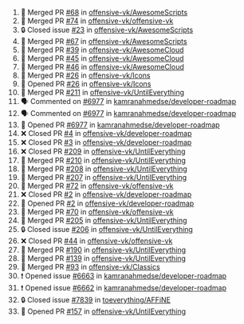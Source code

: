 <!--START_SECTION:activity-->
1. 🎉 Merged PR [#68](https://github.com/offensive-vk/AwesomeScripts/pull/68) in [offensive-vk/AwesomeScripts](https://github.com/offensive-vk/AwesomeScripts)
2. 🎉 Merged PR [#74](https://github.com/offensive-vk/offensive-vk/pull/74) in [offensive-vk/offensive-vk](https://github.com/offensive-vk/offensive-vk)
3. 🔒 Closed issue [#23](https://github.com/offensive-vk/AwesomeScripts/issues/23) in [offensive-vk/AwesomeScripts](https://github.com/offensive-vk/AwesomeScripts)
4. 🎉 Merged PR [#67](https://github.com/offensive-vk/AwesomeScripts/pull/67) in [offensive-vk/AwesomeScripts](https://github.com/offensive-vk/AwesomeScripts)
5. 🎉 Merged PR [#39](https://github.com/offensive-vk/AwesomeCloud/pull/39) in [offensive-vk/AwesomeCloud](https://github.com/offensive-vk/AwesomeCloud)
6. 🎉 Merged PR [#45](https://github.com/offensive-vk/AwesomeCloud/pull/45) in [offensive-vk/AwesomeCloud](https://github.com/offensive-vk/AwesomeCloud)
7. 🎉 Merged PR [#46](https://github.com/offensive-vk/AwesomeCloud/pull/46) in [offensive-vk/AwesomeCloud](https://github.com/offensive-vk/AwesomeCloud)
8. 🎉 Merged PR [#26](https://github.com/offensive-vk/Icons/pull/26) in [offensive-vk/Icons](https://github.com/offensive-vk/Icons)
9. 💪 Opened PR [#26](https://github.com/offensive-vk/Icons/pull/26) in [offensive-vk/Icons](https://github.com/offensive-vk/Icons)
10. 🎉 Merged PR [#211](https://github.com/offensive-vk/UntilEverything/pull/211) in [offensive-vk/UntilEverything](https://github.com/offensive-vk/UntilEverything)
11. 🗣 Commented on [#6977](https://github.com/kamranahmedse/developer-roadmap/issues/6977) in [kamranahmedse/developer-roadmap](https://github.com/kamranahmedse/developer-roadmap)
12. 🗣 Commented on [#6977](https://github.com/kamranahmedse/developer-roadmap/issues/6977) in [kamranahmedse/developer-roadmap](https://github.com/kamranahmedse/developer-roadmap)
13. 💪 Opened PR [#6977](https://github.com/kamranahmedse/developer-roadmap/pull/6977) in [kamranahmedse/developer-roadmap](https://github.com/kamranahmedse/developer-roadmap)
14. ❌ Closed PR [#4](https://github.com/offensive-vk/developer-roadmap/pull/4) in [offensive-vk/developer-roadmap](https://github.com/offensive-vk/developer-roadmap)
15. ❌ Closed PR [#3](https://github.com/offensive-vk/developer-roadmap/pull/3) in [offensive-vk/developer-roadmap](https://github.com/offensive-vk/developer-roadmap)
16. ❌ Closed PR [#209](https://github.com/offensive-vk/UntilEverything/pull/209) in [offensive-vk/UntilEverything](https://github.com/offensive-vk/UntilEverything)
17. 🎉 Merged PR [#210](https://github.com/offensive-vk/UntilEverything/pull/210) in [offensive-vk/UntilEverything](https://github.com/offensive-vk/UntilEverything)
18. 🎉 Merged PR [#208](https://github.com/offensive-vk/UntilEverything/pull/208) in [offensive-vk/UntilEverything](https://github.com/offensive-vk/UntilEverything)
19. 🎉 Merged PR [#207](https://github.com/offensive-vk/UntilEverything/pull/207) in [offensive-vk/UntilEverything](https://github.com/offensive-vk/UntilEverything)
20. 🎉 Merged PR [#72](https://github.com/offensive-vk/offensive-vk/pull/72) in [offensive-vk/offensive-vk](https://github.com/offensive-vk/offensive-vk)
21. ❌ Closed PR [#2](https://github.com/offensive-vk/developer-roadmap/pull/2) in [offensive-vk/developer-roadmap](https://github.com/offensive-vk/developer-roadmap)
22. 💪 Opened PR [#2](https://github.com/offensive-vk/developer-roadmap/pull/2) in [offensive-vk/developer-roadmap](https://github.com/offensive-vk/developer-roadmap)
23. 🎉 Merged PR [#70](https://github.com/offensive-vk/offensive-vk/pull/70) in [offensive-vk/offensive-vk](https://github.com/offensive-vk/offensive-vk)
24. 🎉 Merged PR [#205](https://github.com/offensive-vk/UntilEverything/pull/205) in [offensive-vk/UntilEverything](https://github.com/offensive-vk/UntilEverything)
25. 🔒 Closed issue [#206](https://github.com/offensive-vk/UntilEverything/issues/206) in [offensive-vk/UntilEverything](https://github.com/offensive-vk/UntilEverything)
26. ❌ Closed PR [#44](https://github.com/offensive-vk/offensive-vk/pull/44) in [offensive-vk/offensive-vk](https://github.com/offensive-vk/offensive-vk)
27. 🎉 Merged PR [#190](https://github.com/offensive-vk/UntilEverything/pull/190) in [offensive-vk/UntilEverything](https://github.com/offensive-vk/UntilEverything)
28. 🎉 Merged PR [#139](https://github.com/offensive-vk/UntilEverything/pull/139) in [offensive-vk/UntilEverything](https://github.com/offensive-vk/UntilEverything)
29. 🎉 Merged PR [#93](https://github.com/offensive-vk/Classics/pull/93) in [offensive-vk/Classics](https://github.com/offensive-vk/Classics)
30. ❗ Opened issue [#6663](https://github.com/kamranahmedse/developer-roadmap/issues/6663) in [kamranahmedse/developer-roadmap](https://github.com/kamranahmedse/developer-roadmap)
31. ❗ Opened issue [#6662](https://github.com/kamranahmedse/developer-roadmap/issues/6662) in [kamranahmedse/developer-roadmap](https://github.com/kamranahmedse/developer-roadmap)
32. 🔒 Closed issue [#7839](https://github.com/toeverything/AFFiNE/issues/7839) in [toeverything/AFFiNE](https://github.com/toeverything/AFFiNE)
33. 💪 Opened PR [#157](https://github.com/offensive-vk/UntilEverything/pull/157) in [offensive-vk/UntilEverything](https://github.com/offensive-vk/UntilEverything)
<!--END_SECTION:activity-->

